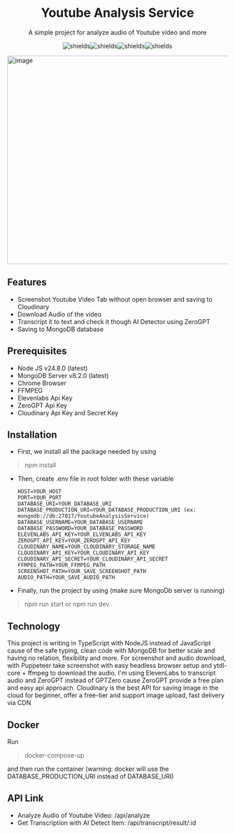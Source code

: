 <h1 align="center" id="title">Youtube Analysis Service</h1>

<p id="description" align="center">A simple project for analyze audio of Youtube video and more</p>

<p align="center"><img src="https://img.shields.io/badge/TypeScript-3178C6?logo=typescript&amp;logoColor=white" alt="shields"><img src="https://img.shields.io/badge/Node.js-339933?logo=node.js&amp;logoColor=white" alt="shields"><img src="https://img.shields.io/badge/MongoDB-47A248?logo=mongodb&amp;logoColor=white" alt="shields"><img src="https://img.shields.io/badge/Express-000000?logo=express&amp;logoColor=white" alt="shields"></p>

<img width="1102" height="475" alt="image" src="https://github.com/user-attachments/assets/b6a39e92-55bb-475b-9f06-43811b2a1b40" />


<h2>Features</h2>

*   Screenshot Youtube Video Tab without open browser and saving to Cloudinary
*   Download Audio of the video
*   Transcript it to text and check it though AI Detector using ZeroGPT
*   Saving to MongoDB database

<h2>Prerequisites</h2>

* Node JS v24.8.0 (latest)
* MongoDB Server v8.2.0 (latest)
* Chrome Browser
* FFMPEG
* Elevenlabs Api Key
* ZeroGPT Api Key
* Cloudinary Api Key and Secret Key

<h2>Installation</h2>

* First, we install all the package needed by using

> npm install

* Then, create .env file in root folder with these variable

  ```
  HOST=YOUR_HOST
  PORT=YOUR_PORT
  DATABASE_URI=YOUR_DATABASE_URI
  DATABASE_PRODUCTION_URI=YOUR_DATABASE_PRODUCTION_URI (ex: mongodb://db:27017/YoutubeAnalysisService)
  DATABASE_USERNAME=YOUR_DATABASE_USERNAME
  DATABASE_PASSWORD=YOUR_DATABASE_PASSWORD
  ELEVENLABS_API_KEY=YOUR_ELVENLABS_API_KEY
  ZEROGPT_API_KEY=YOUR_ZEROGPT_API_KEY
  CLOUDINARY_NAME=YOUR_CLOUDINARY_STORAGE_NAME
  CLOUDINARY_API_KEY=YOUR_CLOUDINARY_API_KEY
  CLOUDINARY_API_SECRET=YOUR_CLOUDINARY_API_SECRET
  FFMPEG_PATH=YOUR_FFMPEG_PATH
  SCREENSHOT_PATH=YOUR_SAVE_SCREENSHOT_PATH
  AUDIO_PATH=YOUR_SAVE_AUDIO_PATH

  ```

* Finally, run the project by using (make sure MongoDb server is running)
> npm run start or npm run dev

<h2>Technology</h2>
This project is writing in TypeScript with NodeJS instead of JavaScript cause of the safe typing, clean code with MongoDB for better scale and having no relation, flexibility and more. For screenshot and audio download, with Puppeteer take screenshot with easy headless browser setup and ytdl-core + ffmpeg to download the audio. I'm using ElevenLabs to transcript audio and ZeroGPT instead of GPTZero cause ZeroGPT provide a free plan and easy api approach. Cloudinary is the best API for saving image in the cloud for beginner, offer a free-tier and support image upload, fast delivery via CDN

<h2>Docker</h2>
Run

> docker-compose-up

and then run the container (warning: docker will use the DATABASE_PRODUCTION_URI instead of DATABASE_URI)

<h2>API Link</h2>

* Analyze Audio of Youtube Video: /api/analyze
* Get Transcription with AI Detect Item: /api/transcript/result/:id
